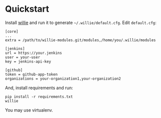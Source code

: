 # Quickstart

Install [willie](http://willie.dftba.net/) and run it to generate `~/.willie/default.cfg`.
Edit `default.cfg`:

```
[core]
...
extra = /path/to/willie-modules.git/modules,/home/you/.willie/modules

[jenkins]
url = https://your.jenkins
user = your-user
key = jenkins-api-key

[github]
token = github-app-token
organizations = your-organization1,your-organization2
```

And, install requirements and run:

```
pip install -r requirements.txt
willie
```

You may use virtualenv.
